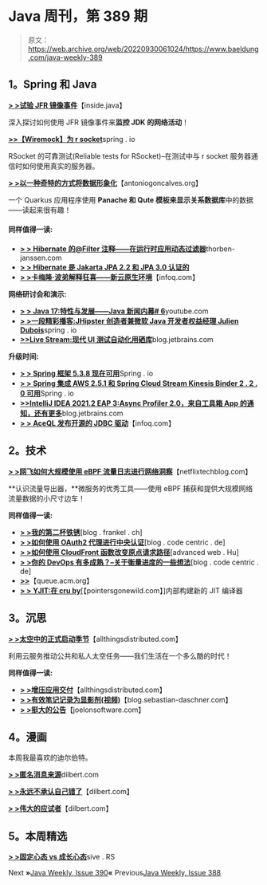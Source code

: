 # Java 周刊，第 389 期

> 原文：<https://web.archive.org/web/20220930061024/https://www.baeldung.com/java-weekly-389>

## 1。Spring 和 Java

[**> >试验 JFR 镜像事件**](https://web.archive.org/web/20221126220719/https://inside.java/2021/06/04/experimenting-with-jfr-mirror-events/)【inside.java】

深入探讨如何使用 JFR 镜像事件来**监控 JDK 的网络活动**！

[**>>【Wiremock】为 r socket**](https://web.archive.org/web/20221126220719/https://spring.io/blog/2021/06/02/wiremock-for-rsocket)spring . io

RSocket 的可靠测试(Reliable tests for RSocket)–在测试中与 r socket 服务器通信时如何使用真实的服务器。

[**> >以一种奇特的方式将数据形象化**](https://web.archive.org/web/20221126220719/https://antoniogoncalves.org/2021/06/07/a-qute-way-to-visualise-data-with-panache/)【antoniogoncalves.org】

一个 Quarkus 应用程序使用 **Panache 和 Qute 模板来显示关系数据库**中的数据——读起来很有趣！

#### 同样值得一读:

*   [**> > Hibernate 的@Filter 注释——在运行时应用动态过滤器**](https://web.archive.org/web/20221126220719/https://thorben-janssen.com/hibernate-filter/)thorben-janssen.com
*   [**> > Hibernate 是 Jakarta JPA 2.2 和 JPA 3.0 认证的**](https://web.archive.org/web/20221126220719/https://in.relation.to/2021/06/04/hibernate-is-jakarta-jpa-2/)
*   [**> >卡梅隆·波弟解释狂喜——新云原生环境**](https://web.archive.org/web/20221126220719/https://www.infoq.com/articles/ecstasy-cloud-native-application-environment/)【infoq.com】

**网络研讨会和演示:**

*   [**> > Java 17:特性与发展——Java 新闻内幕# 6**](https://web.archive.org/web/20221126220719/https://www.youtube.com/watch?v=Twwpk6vub1M)youtube.com
*   [**> >一段精彩播客:JHipster 创造者兼微软 Java 开发者权益经理 Julien Dubois**](https://web.archive.org/web/20221126220719/https://spring.io/blog/2021/06/03/a-bootiful-podcast-jhipster-creator-and-microsoft-java-developer-advocacy-manager-julien-dubois)spring . io
*   [**>>Live Stream:现代 UI 测试自动化用硒库**](https://web.archive.org/web/20221126220719/https://blog.jetbrains.com/idea/2021/06/live-stream-modern-ui-test-automation-with-selenium-libraries/)blog.jetbrains.com

**升级时间:**

*   [**> > Spring 框架 5.3.8 现在可用**](https://web.archive.org/web/20221126220719/https://spring.io/blog/2021/06/09/spring-framework-5-3-8-available-now)Spring . io
*   [**> > Spring 集成 AWS 2.5.1 和 Spring Cloud Stream Kinesis Binder 2 . 2 . 0 可用**](https://web.archive.org/web/20221126220719/https://spring.io/blog/2021/06/04/spring-integration-aws-2-5-1-and-spring-cloud-stream-kinesis-binder-2-2-0-available)Spring . io
*   [**>>IntelliJ IDEA 2021.2 EAP 3:Async Profiler 2.0，来自工具箱 App 的通知，还有更多**](https://web.archive.org/web/20221126220719/https://blog.jetbrains.com/idea/2021/06/intellij-idea-2021-2-eap-3/)blog.jetbrains.com
*   [**> > AceQL 发布开源的 JDBC 驱动**](https://web.archive.org/web/20221126220719/https://www.infoq.com/news/2021/06/aceql-jdbc-http/)【infoq.com】

## 2。技术

[**> >网飞如何大规模使用 eBPF 流量日志进行网络洞察**](https://web.archive.org/web/20221126220719/https://netflixtechblog.com/how-netflix-uses-ebpf-flow-logs-at-scale-for-network-insight-e3ea997dca96)【netflixtechblog.com】

**认识流量导出器，**微服务的优秀工具——使用 eBPF 捕获和提供大规模网络流量数据的小尺寸边车！

**同样值得一读:**

*   [**> >我的第二杯铁锈**](https://web.archive.org/web/20221126220719/https://blog.frankel.ch/start-rust/2/)[blog . frankel . ch]
*   [**> >如何使用 OAuth2 代理进行中央认证**](https://web.archive.org/web/20221126220719/https://blog.codecentric.de/en/2021/06/how-to-use-oauth2-proxy-for-central-authentication/)[blog . code centric . de]
*   [**> >如何使用 CloudFront 函数改变原点请求路径**](https://web.archive.org/web/20221126220719/https://advancedweb.hu/how-to-use-cloudfront-functions-to-change-the-origin-request-path/)[advanced web . Hu]
*   [**> >你的 DevOps 有多成熟？–关于衡量进度的一些想法**](https://web.archive.org/web/20221126220719/https://blog.codecentric.de/en/2021/06/devops-maturity-measuring-progress/)[blog . code centric . de]
*   [**>>**](https://web.archive.org/web/20221126220719/https://queue.acm.org/detail.cfm?id=3469121)【queue.acm.org】
*   [**> > YJIT:在 cru by**](https://web.archive.org/web/20221126220719/https://pointersgonewild.com/2021/06/02/yjit-building-a-new-jit-compiler-inside-cruby/)[【pointersgonewild.com】]内部构建新的 JIT 编译器

## 3。沉思

[**> >太空中的正式启动季节**](https://web.archive.org/web/20221126220719/https://www.allthingsdistributed.com/2021/06/aws-accelerates-startups-in-space.html)【allthingsdistributed.com】

利用云服务推动公共和私人太空任务——我们生活在一个多么酷的时代！

**同样值得一读:**

*   [**> >增压应用交付**](https://web.archive.org/web/20221126220719/https://www.allthingsdistributed.com/2021/06/supercharging-application-delivery.html)【allthingsdistributed.com】
*   [**> >有效笔记记录为显影剂(视频)**](https://web.archive.org/web/20221126220719/https://blog.sebastian-daschner.com/entries/effective-note-taking)【blog.sebastian-daschner.com】
*   [**> >挺大的公告**](https://web.archive.org/web/20221126220719/https://www.joelonsoftware.com/2021/06/02/kinda-a-big-announcement/)【joelonsoftware.com】

## 4。漫画

本周我最喜欢的迪尔伯特。

[**> >匿名消息来源**](https://web.archive.org/web/20221126220719/https://dilbert.com/strip/2021-06-06)dilbert.com

[**> >永远不承认自己错了**](https://web.archive.org/web/20221126220719/https://dilbert.com/strip/2021-06-07)【dilbert.com】

[**> >伟大的应试者**](https://web.archive.org/web/20221126220719/https://dilbert.com/strip/2021-06-05)【dilbert.com】

## 5。本周精选

[**> >固定心态 vs 成长心态**](https://web.archive.org/web/20221126220719/https://sive.rs/mindset)sive . RS

Next **»**[Java Weekly, Issue 390](/web/20221126220719/https://www.baeldung.com/java-weekly-390)**«** Previous[Java Weekly, Issue 388](/web/20221126220719/https://www.baeldung.com/java-weekly-388)